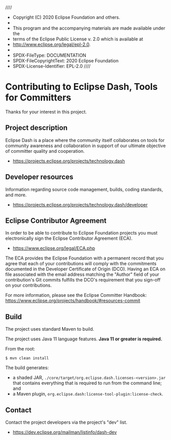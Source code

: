 ////
 * Copyright (C) 2020 Eclipse Foundation and others. 
 * 
 * This program and the accompanying materials are made available under the
 * terms of the Eclipse Public License v. 2.0 which is available at
 * http://www.eclipse.org/legal/epl-2.0.
 * 
 * SPDX-FileType: DOCUMENTATION
 * SPDX-FileCopyrightText: 2020 Eclipse Foundation
 * SPDX-License-Identifier: EPL-2.0
////

# Contributing to Eclipse Dash, Tools for Committers

Thanks for your interest in this project.

## Project description

Eclipse Dash is a place where the community itself collaborates on tools for
community awareness and collaboration in support of our ultimate objective of
committer quality and cooperation.

* https://projects.eclipse.org/projects/technology.dash

## Developer resources

Information regarding source code management, builds, coding standards, and
more.

* https://projects.eclipse.org/projects/technology.dash/developer

## Eclipse Contributor Agreement

In order to be able to contribute to Eclipse Foundation projects you must
electronically sign the Eclipse Contributor Agreement (ECA).

* https://www.eclipse.org/legal/ECA.php

The ECA provides the Eclipse Foundation with a permanent record that you agree
that each of your contributions will comply with the commitments documented in
the Developer Certificate of Origin (DCO). Having an ECA on file associated with
the email address matching the "Author" field of your contribution's Git commits
fulfills the DCO's requirement that you sign-off on your contributions.

For more information, please see the Eclipse Committer Handbook:
https://www.eclipse.org/projects/handbook/#resources-commit

## Build

The project uses standard Maven to build. 

The project uses Java 11 language features. **Java 11 or greater is required.**

From the root:

```
$ mvn clean install
```

The build generates:

- a shaded JAR, `./core/target/org.eclipse.dash.licenses-<version>.jar` that contains 
everything that is required to run from the command line; and
- a Maven plugin, `org.eclipse.dash:license-tool-plugin:license-check`.


## Contact

Contact the project developers via the project's "dev" list.

* https://dev.eclipse.org/mailman/listinfo/dash-dev
